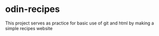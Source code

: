# odin-recipes
This project serves as practice for basic use of git and html by making a simple recipes website 